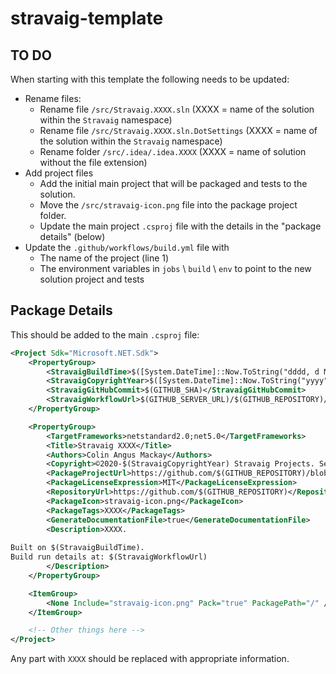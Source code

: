 # stravaig-template

## TO DO

When starting with this template the following needs to be updated:

* Rename files:
  * Rename file `/src/Stravaig.XXXX.sln` (XXXX = name of the solution within the `Stravaig` namespace)
  * Rename file `/src/Stravaig.XXXX.sln.DotSettings` (XXXX = name of the solution within the `Stravaig` namespace)
  * Rename folder `/src/.idea/.idea.XXXX` (XXXX = name of solution without the file extension)
* Add project files
  * Add the initial main project that will be packaged and tests to the solution.
  * Move the `/src/stravaig-icon.png` file into the package project folder.
  * Update the main project `.csproj` file with the details in the "package details" (below)
* Update the `.github/workflows/build.yml` file with
  * The name of the project (line 1)
  * The environment variables in `jobs` \ `build` \ `env` to point to the new solution project and tests

## Package Details

This should be added to the main `.csproj` file:

```xml
<Project Sdk="Microsoft.NET.Sdk">
    <PropertyGroup>
        <StravaigBuildTime>$([System.DateTime]::Now.ToString("dddd, d MMMM yyyy 'at' HH:mm:ss zzzz"))</StravaigBuildTime>
        <StravaigCopyrightYear>$([System.DateTime]::Now.ToString("yyyy"))</StravaigCopyrightYear>
        <StravaigGitHubCommit>$(GITHUB_SHA)</StravaigGitHubCommit>
        <StravaigWorkflowUrl>$(GITHUB_SERVER_URL)/$(GITHUB_REPOSITORY)/actions/runs/$(GITHUB_RUN_ID)</StravaigWorkflowUrl>
    </PropertyGroup>

    <PropertyGroup>
        <TargetFrameworks>netstandard2.0;net5.0</TargetFrameworks>
        <Title>Stravaig XXXX</Title>
        <Authors>Colin Angus Mackay</Authors>
        <Copyright>©2020-$(StravaigCopyrightYear) Stravaig Projects. See licence for more information.</Copyright>
        <PackageProjectUrl>https://github.com/$(GITHUB_REPOSITORY)/blob/$(StravaigGitHubCommit)/README.md</PackageProjectUrl>
        <PackageLicenseExpression>MIT</PackageLicenseExpression>
        <RepositoryUrl>https://github.com/$(GITHUB_REPOSITORY)</RepositoryUrl>
        <PackageIcon>stravaig-icon.png</PackageIcon>
        <PackageTags>XXXX</PackageTags>
        <GenerateDocumentationFile>true</GenerateDocumentationFile>
        <Description>XXXX.
        
Built on $(StravaigBuildTime).
Build run details at: $(StravaigWorkflowUrl)
        </Description>
    </PropertyGroup>

    <ItemGroup>
        <None Include="stravaig-icon.png" Pack="true" PackagePath="/" />
    </ItemGroup>

    <!-- Other things here -->
</Project>
```

Any part with `XXXX` should be replaced with appropriate information.
